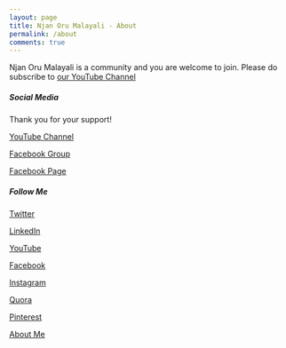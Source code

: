 ```yaml
---
layout: page
title: Njan Oru Malayali - About
permalink: /about
comments: true
---
```


<div class="row justify-content-between">
<div class="col-md-8 pr-5">

<p>Njan Oru Malayali is a community and you are welcome to join. Please do subscribe to <a href="https://bit.ly/2wvG8eZ"> our YouTube Channel</a> </p>

</div>

<div class="col-md-4">

<div class="sticky-top sticky-top-80">
<h5>Social Media</h5>
<p>Thank you for your support!</p>
<p>
<a target="_blank" href="https://www.youtube.com/channel/UCp7NT9SE3grCOsbPUl0PWvw/" class="btn btn-danger">YouTube Channel</a>
</p> 
<p>
<a target="_blank" href="https://www.facebook.com/groups/Njan.Oru.Malayaliya/" class="btn btn-danger">Facebook Group</a>
</p> 
<p>
<a target="_blank" href="https://www.facebook.com/Njan.Oru.Malayaliyanu/" class="btn btn-danger">Facebook Page</a>
</p> 
<h5>Follow Me</h5>
<p><a href="https://twitter.com/SibeeshVenu" target="_blank" rel="noopener noreferrer">Twitter</a></p>
<p><a href="https://www.linkedin.com/in/SibeeshVenu">LinkedIn</a></p>
<p><a href="https://www.youtube.com/SibeeshPassion">YouTube</a></p>
<p><a href="https://www.facebook.com/SibeeshVenu">Facebook</a></p>
<p><a href="https://instagram.com/sibeeshvenu" target="_blank" rel="noopener noreferrer">Instagram</a></p>
<p><a href="https://www.quora.com/profile/Sibeesh-Venu">Quora</a></p>
<p><a href="https://www.pinterest.com/SibeeshVenu/">Pinterest</a></p>
<p><a href="https://about.me/SibeeshVenu">About Me</a></p>
</div>
</div>
</div>
